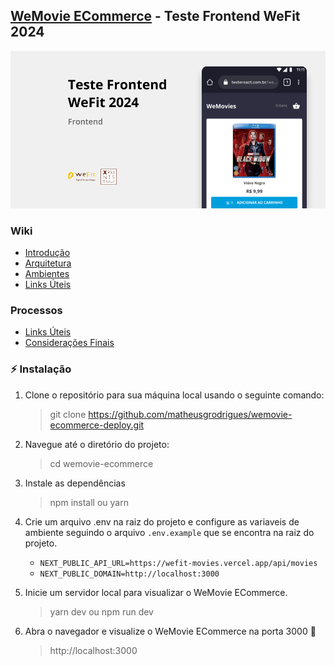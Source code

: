 ## [WeMovie ECommerce](https://wemovie-ecommerce-deploy.vercel.app/) - Teste Frontend WeFit 2024

![WeMovie ECommerce](docs/images/cover.png 'WeMovie ECommerce')

### Wiki

-   [Introdução](/docs/wiki/INTRODUCAO.md)
-   [Arquitetura](/docs/wiki/ARQUITETURA.md)
-   [Ambientes](/docs/wiki/AMBIENTES.md)
-   [Links Úteis](/docs/wiki/LINKS-UTEIS.md)

### Processos

-   [Links Úteis](/docs/processos/PLANEJAMENTO.md)
-   [Considerações Finais](/docs/processos/CONSIDERACOES-FINAIS.md)

### ⚡ Instalação

1. Clone o repositório para sua máquina local usando o seguinte comando:

    > git clone https://github.com/matheusgrodrigues/wemovie-ecommerce-deploy.git

2. Navegue até o diretório do projeto:

    > cd wemovie-ecommerce

3. Instale as dependências

    > npm install ou yarn

4. Crie um arquivo .env na raiz do projeto e configure as variaveis de ambiente seguindo o arquivo `.env.example` que se encontra na raiz do projeto.

    - `NEXT_PUBLIC_API_URL=https://wefit-movies.vercel.app/api/movies`
    - `NEXT_PUBLIC_DOMAIN=http://localhost:3000`

5. Inicie um servidor local para visualizar o WeMovie ECommerce.

    > yarn dev ou npm run dev

6. Abra o navegador e visualize o WeMovie ECommerce na porta 3000 🎉
    > http://localhost:3000
